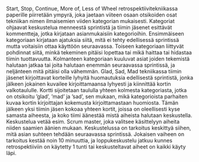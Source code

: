 Start, Stop, Continue, More of, Less of Wheel retrospektiivitekniikassa paperille piirretään ympyrä, joka jaetaan viiteen osaan otsikoiden osat tekniikan nimen ilmaisemien viiden kategorian mukaisesti. Kategoriat ohjaavat keskustelua menneestä sprintistä ja tiimin jäsenet esittävät kommentteja, jotka kirjataan asianmukaisiin kategorioihin. Ensimmäiseen kategoriaan kirjataan ajatuksia siitä, mitä ei tehty edellisessä sprintissä mutta voitaisiin ottaa käyttöön seuraavassa. Toiseen kategoriaan liittyvät pohdinnat siitä, minkä tekeminen pitäisi lopettaa tai mikä haittaa tai hidastaa tiimin tuottavuutta. Kolmanteen kategoriaan kuuluvat asiat joiden tekemistä halutaan jatkaa tai joita halutaan enemmän seuraavassa sprintissä, ja neljänteen mitä pitäisi olla vähemmän.
	Glad, Sad, Mad tekniikassa tiimin jäsenet kirjoittavat korteille lyhyitä huomautuksia edellisestä sprintistä, jonka jälkeen jokainen kuvailee kirjoittamaansa lyhyesti ja kiinnittää kortin valkotaululle. Kortti sijoitetaan taululla yhteen kolmesta kategoriasta, jotka on otsikoitu ’glad’, ’mad’ ja ’sad’, sen mukaan, mikä kategorioista parhaiten kuvaa kortin kirjoittajan kokemusta kirjoittamastaan huomiosta. Tämän jälkeen yksi tiimin jäsen kokoaa yhteen kortit, joissa on oleellisesti kyse samasta aiheesta, ja koko tiimi äänestää mistä aiheista halutaan keskustella. Keskustelua vetää esim. Scrum master, joka valitsee käsittelyyn aiheita niiden saamien äänien mukaan. Keskustelussa on tarkoitus keskittyä siihen, mitä asian suhteen tehdään seuraavassa sprintissä. Jokaisen vaiheen on tarkoitus kestää noin 10 minuuttia, ja loppukeskustelu jatkuu kunnes retrospektiiviin on käytetty 1 tunti tai keskusteltavat aiheet on kaikki käyty läpi.
